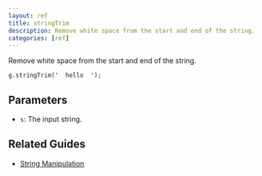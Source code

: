 ```yaml
---
layout: ref
title: stringTrim
description: Remove white space from the start and end of the string.
categories: [ref]
---
```

Remove white space from the start and end of the string.

    g.stringTrim('  hello  ');

## Parameters
- `s`: The input string.

## Related Guides
- [String Manipulation](../guide/string.html)
